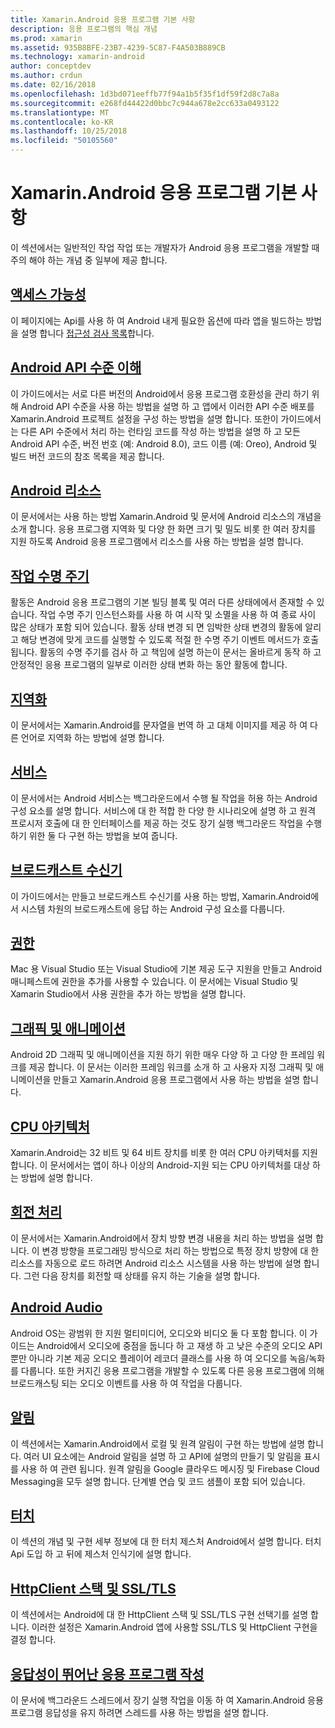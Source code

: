 ```yaml
---
title: Xamarin.Android 응용 프로그램 기본 사항
description: 응용 프로그램의 핵심 개념
ms.prod: xamarin
ms.assetid: 935B8BFE-23B7-4239-5C87-F4A503B889CB
ms.technology: xamarin-android
author: conceptdev
ms.author: crdun
ms.date: 02/16/2018
ms.openlocfilehash: 1d3bd071eeffb77f94a1b5f35f1df59f2d8c7a8a
ms.sourcegitcommit: e268fd44422d0bbc7c944a678e2cc633a0493122
ms.translationtype: MT
ms.contentlocale: ko-KR
ms.lasthandoff: 10/25/2018
ms.locfileid: "50105560"
---
```

# <a name="xamarinandroid-application-fundamentals"></a>Xamarin.Android 응용 프로그램 기본 사항

이 섹션에서는 일반적인 작업 작업 또는 개발자가 Android 응용 프로그램을 개발할 때 주의 해야 하는 개념 중 일부에 제공 합니다.

## <a name="accessibilityandroidapp-fundamentalsaccessibilitymd"></a>[액세스 가능성](~/android/app-fundamentals/accessibility.md)

이 페이지에는 Api를 사용 하 여 Android 내게 필요한 옵션에 따라 앱을 빌드하는 방법을 설명 합니다 [접근성 검사 목록](~/cross-platform/app-fundamentals/accessibility.md)합니다.

##  <a name="understanding-android-api-levelsandroidapp-fundamentalsandroid-api-levelsmd"></a>[Android API 수준 이해](~/android/app-fundamentals/android-api-levels.md)

이 가이드에서는 서로 다른 버전의 Android에서 응용 프로그램 호환성을 관리 하기 위해 Android API 수준을 사용 하는 방법을 설명 하 고 앱에서 이러한 API 수준 배포를 Xamarin.Android 프로젝트 설정을 구성 하는 방법을 설명 합니다. 또한이 가이드에서는 다른 API 수준에서 처리 하는 런타임 코드를 작성 하는 방법을 설명 하 고 모든 Android API 수준, 버전 번호 (예: Android 8.0), 코드 이름 (예: Oreo), Android 및 빌드 버전 코드의 참조 목록을 제공 합니다.



##  <a name="resources-in-androidandroidapp-fundamentalsresources-in-androidindexmd"></a>[Android 리소스](~/android/app-fundamentals/resources-in-android/index.md)

이 문서에서는 사용 하는 방법 Xamarin.Android 및 문서에 Android 리소스의 개념을 소개 합니다. 응용 프로그램 지역화 및 다양 한 화면 크기 및 밀도 비롯 한 여러 장치를 지원 하도록 Android 응용 프로그램에서 리소스를 사용 하는 방법을 설명 합니다.




##  <a name="activity-lifecycleandroidapp-fundamentalsactivity-lifecycleindexmd"></a>[작업 수명 주기](~/android/app-fundamentals/activity-lifecycle/index.md)

활동은 Android 응용 프로그램의 기본 빌딩 블록 및 여러 다른 상태에에서 존재할 수 있습니다. 작업 수명 주기 인스턴스화를 사용 하 여 시작 및 소멸을 사용 하 여 종료 사이 많은 상태가 포함 되어 있습니다. 활동 상태 변경 되 면 임박한 상태 변경의 활동에 알리고 해당 변경에 맞게 코드를 실행할 수 있도록 적절 한 수명 주기 이벤트 메서드가 호출 됩니다. 활동의 수명 주기를 검사 하 고 책임에 설명 하는이 문서는 올바르게 동작 하 고 안정적인 응용 프로그램의 일부로 이러한 상태 변화 하는 동안 활동에 합니다.

##  <a name="localizationandroidapp-fundamentalslocalizationmd"></a>[지역화](~/android/app-fundamentals/localization.md)

이 문서에서는 Xamarin.Android를 문자열을 번역 하 고 대체 이미지를 제공 하 여 다른 언어로 지역화 하는 방법에 설명 합니다.

## <a name="servicesandroidapp-fundamentalsservicesindexmd"></a>[서비스](~/android/app-fundamentals/services/index.md)

이 문서에서는 Android 서비스는 백그라운드에서 수행 될 작업을 허용 하는 Android 구성 요소를 설명 합니다. 서비스에 대 한 적합 한 다양 한 시나리오에 설명 하 고 원격 프로시저 호출에 대 한 인터페이스를 제공 하는 것도 장기 실행 백그라운드 작업을 수행 하기 위한 둘 다 구현 하는 방법을 보여 줍니다.

## <a name="broadcast-receiversandroidapp-fundamentalsbroadcast-receiversmd"></a>[브로드캐스트 수신기](~/android/app-fundamentals/broadcast-receivers.md)

이 가이드에서는 만들고 브로드캐스트 수신기를 사용 하는 방법, Xamarin.Android에서 시스템 차원의 브로드캐스트에 응답 하는 Android 구성 요소를 다룹니다.



##  <a name="permissionsandroidapp-fundamentalspermissionsmd"></a>[권한](~/android/app-fundamentals/permissions.md)

Mac 용 Visual Studio 또는 Visual Studio에 기본 제공 도구 지원을 만들고 Android 매니페스트에 권한을 추가를 사용할 수 있습니다. 이 문서에는 Visual Studio 및 Xamarin Studio에서 사용 권한을 추가 하는 방법을 설명 합니다.



##  <a name="graphics-and-animationandroidapp-fundamentalsgraphics-and-animationmd"></a>[그래픽 및 애니메이션](~/android/app-fundamentals/graphics-and-animation.md)

Android 2D 그래픽 및 애니메이션을 지원 하기 위한 매우 다양 하 고 다양 한 프레임 워크를 제공 합니다. 이 문서는 이러한 프레임 워크를 소개 하 고 사용자 지정 그래픽 및 애니메이션을 만들고 Xamarin.Android 응용 프로그램에서 사용 하는 방법을 설명 합니다.


##  <a name="cpu-architecturesandroidapp-fundamentalscpu-architecturesmd"></a>[CPU 아키텍처](~/android/app-fundamentals/cpu-architectures.md)

Xamarin.Android는 32 비트 및 64 비트 장치를 비롯 한 여러 CPU 아키텍처를 지원 합니다. 이 문서에서는 앱이 하나 이상의 Android-지원 되는 CPU 아키텍처를 대상 하는 방법에 설명 합니다.




##  <a name="handling-rotationandroidapp-fundamentalshandling-rotationmd"></a>[회전 처리](~/android/app-fundamentals/handling-rotation.md)

이 문서에서는 Xamarin.Android에서 장치 방향 변경 내용을 처리 하는 방법을 설명 합니다. 이 변경 방향을 프로그래밍 방식으로 처리 하는 방법으로 특정 장치 방향에 대 한 리소스를 자동으로 로드 하려면 Android 리소스 시스템을 사용 하는 방법에 설명 합니다. 그런 다음 장치를 회전할 때 상태를 유지 하는 기술을 설명 합니다.



##  <a name="android-audioandroidapp-fundamentalsandroid-audiomd"></a>[Android Audio](~/android/app-fundamentals/android-audio.md)

Android OS는 광범위 한 지원 멀티미디어, 오디오와 비디오 둘 다 포함 합니다. 이 가이드는 Android에서 오디오에 중점을 둡니다 하 고 재생 하 고 낮은 수준의 오디오 API 뿐만 아니라 기본 제공 오디오 플레이어 레코더 클래스를 사용 하 여 오디오를 녹음/녹화를 다룹니다. 또한 커지긴 응용 프로그램을 개발할 수 있도록 다른 응용 프로그램에 의해 브로드캐스팅 되는 오디오 이벤트를 사용 하 여 작업을 다룹니다.




##  <a name="notificationsandroidapp-fundamentalsnotificationsindexmd"></a>[알림](~/android/app-fundamentals/notifications/index.md)

이 섹션에서는 Xamarin.Android에서 로컬 및 원격 알림이 구현 하는 방법에 설명 합니다. 여러 UI 요소에는 Android 알림을 설명 하 고 API에 설명의 만들기 및 알림을 표시를 사용 하 여 관련 됩니다. 원격 알림을 Google 클라우드 메시징 및 Firebase Cloud Messaging을 모두 설명 합니다. 단계별 연습 및 코드 샘플이 포함 되어 있습니다.



##  <a name="touchandroidapp-fundamentalstouchindexmd"></a>[터치](~/android/app-fundamentals/touch/index.md)

이 섹션의 개념 및 구현 세부 정보에 대 한 터치 제스처 Android에서 설명 합니다. 터치 Api 도입 하 고 뒤에 제스처 인식기에 설명 합니다.



##  <a name="httpclient-stack-and-ssltlsandroidapp-fundamentalshttp-stackmd"></a>[HttpClient 스택 및 SSL/TLS](~/android/app-fundamentals/http-stack.md)

이 섹션에서는 Android에 대 한 HttpClient 스택 및 SSL/TLS 구현 선택기를 설명 합니다. 이러한 설정은 Xamarin.Android 앱에 사용할 SSL/TLS 및 HttpClient 구현을 결정 합니다.


##  <a name="writing-responsive-applicationswriting-responsive-appsmd"></a>[응답성이 뛰어난 응용 프로그램 작성](writing-responsive-apps.md)

이 문서에 백그라운드 스레드에서 장기 실행 작업을 이동 하 여 Xamarin.Android 응용 프로그램 응답성을 유지 하려면 스레드를 사용 하는 방법을 설명 합니다.